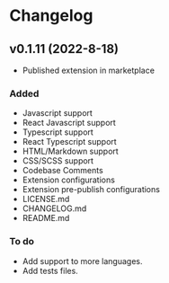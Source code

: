 # Changelog

## v0.1.11 (2022-8-18)

- Published extension in marketplace

### Added

- Javascript support
- React Javascript support
- Typescript support
- React Typescript support
- HTML/Markdown support
- CSS/SCSS support
- Codebase Comments
- Extension configurations
- Extension pre-publish configurations
- LICENSE.md
- CHANGELOG.md
- README.md

### To do

- Add support to more languages.
- Add tests files.
